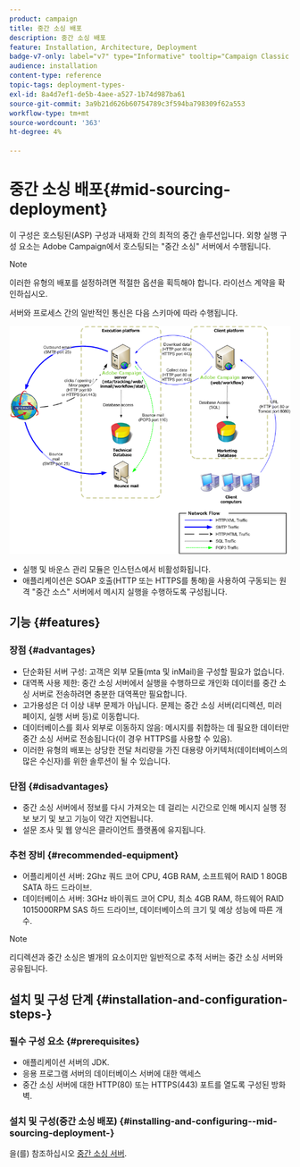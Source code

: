 ```yaml
---
product: campaign
title: 중간 소싱 배포
description: 중간 소싱 배포
feature: Installation, Architecture, Deployment
badge-v7-only: label="v7" type="Informative" tooltip="Campaign Classic v7에만 적용"
audience: installation
content-type: reference
topic-tags: deployment-types-
exl-id: 8a4d7ef1-de5b-4aee-a527-1b74d987ba61
source-git-commit: 3a9b21d626b60754789c3f594ba798309f62a553
workflow-type: tm+mt
source-wordcount: '363'
ht-degree: 4%

---
```


# 중간 소싱 배포{#mid-sourcing-deployment}



이 구성은 호스팅된(ASP) 구성과 내재화 간의 최적의 중간 솔루션입니다. 외향 실행 구성 요소는 Adobe Campaign에서 호스팅되는 &quot;중간 소싱&quot; 서버에서 수행됩니다.

>[!NOTE]
>
>이러한 유형의 배포를 설정하려면 적절한 옵션을 획득해야 합니다. 라이선스 계약을 확인하십시오.

서버와 프로세스 간의 일반적인 통신은 다음 스키마에 따라 수행됩니다.

![](assets/s_ncs_install_midsourcing.png)

* 실행 및 바운스 관리 모듈은 인스턴스에서 비활성화됩니다.
* 애플리케이션은 SOAP 호출(HTTP 또는 HTTPS를 통해)을 사용하여 구동되는 원격 &quot;중간 소스&quot; 서버에서 메시지 실행을 수행하도록 구성됩니다.

## 기능 {#features}

### 장점 {#advantages}

* 단순화된 서버 구성: 고객은 외부 모듈(mta 및 inMail)을 구성할 필요가 없습니다.
* 대역폭 사용 제한: 중간 소싱 서버에서 실행을 수행하므로 개인화 데이터를 중간 소싱 서버로 전송하려면 충분한 대역폭만 필요합니다.
* 고가용성은 더 이상 내부 문제가 아닙니다. 문제는 중간 소싱 서버(리디렉션, 미러 페이지, 실행 서버 등)로 이동합니다.
* 데이터베이스를 회사 외부로 이동하지 않음: 메시지를 취합하는 데 필요한 데이터만 중간 소싱 서버로 전송됩니다(이 경우 HTTPS를 사용할 수 있음).
* 이러한 유형의 배포는 상당한 전달 처리량을 가진 대용량 아키텍처(데이터베이스의 많은 수신자)를 위한 솔루션이 될 수 있습니다.

### 단점 {#disadvantages}

* 중간 소싱 서버에서 정보를 다시 가져오는 데 걸리는 시간으로 인해 메시지 실행 정보 보기 및 보고 기능이 약간 지연됩니다.
* 설문 조사 및 웹 양식은 클라이언트 플랫폼에 유지됩니다.

### 추천 장비 {#recommended-equipment}

* 어플리케이션 서버: 2Ghz 쿼드 코어 CPU, 4GB RAM, 소프트웨어 RAID 1 80GB SATA 하드 드라이브.
* 데이터베이스 서버: 3GHz 바이쿼드 코어 CPU, 최소 4GB RAM, 하드웨어 RAID 1015000RPM SAS 하드 드라이브, 데이터베이스의 크기 및 예상 성능에 따른 개수.

>[!NOTE]
>
>리디렉션과 중간 소싱은 별개의 요소이지만 일반적으로 추적 서버는 중간 소싱 서버와 공유됩니다.

## 설치 및 구성 단계 {#installation-and-configuration-steps-}

### 필수 구성 요소 {#prerequisites}

* 애플리케이션 서버의 JDK.
* 응용 프로그램 서버의 데이터베이스 서버에 대한 액세스
* 중간 소싱 서버에 대한 HTTP(80) 또는 HTTPS(443) 포트를 열도록 구성된 방화벽.

### 설치 및 구성(중간 소싱 배포) {#installing-and-configuring--mid-sourcing-deployment-}

을(를) 참조하십시오 [중간 소싱 서버](../../installation/using/mid-sourcing-server.md).
